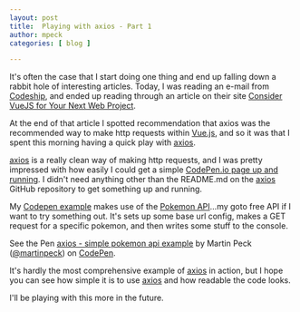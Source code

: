 ```yaml
---
layout: post
title:  Playing with axios - Part 1
author: mpeck
categories: [ blog ]

---
```


It's often the case that I start doing one thing and end up falling down a rabbit hole of interesting articles. Today, I was reading an e-mail from [Codeship], and ended up reading through an article on their site [Consider VueJS for Your Next Web Project](https://blog.codeship.com/consider-vuejs-next-web-project).

At the end of that article I spotted recommendation that axios was the recommended way to make http requests within [Vue.js], and so it was that I spent this morning having a quick play with [axios].

[axios] is a really clean way of making http requests, and I was pretty impressed with how easily I could get a simple [CodePen.io page up and running][codepen]. I didn't need anything other than the README.md on the [axios] GitHub repository to get something up and running.

My [Codepen example][codepen] makes use of the [Pokemon API][pokemonapi]...my goto free API if I want to try something out. It's sets up some base url config, makes a GET request for a specific pokemon, and then writes some stuff to the console.

<p data-height="532" data-theme-id="0" data-slug-hash="wKyNdz" data-default-tab="js" data-user="martinpeck" data-embed-version="2" data-pen-title="axios - simple pokemon api example" class="codepen">See the Pen <a href="https://codepen.io/martinpeck/pen/wKyNdz/">axios - simple pokemon api example</a> by Martin Peck (<a href="https://codepen.io/martinpeck">@martinpeck</a>) on <a href="https://codepen.io">CodePen</a>.</p>
<script async src="https://production-assets.codepen.io/assets/embed/ei.js"></script>

It's hardly the most comprehensive example of [axios] in action, but I hope you can see how simple it is to use [axios] and how readable the code looks.

I'll be playing with this more in the future.

[Vue.js]: https://vuejs.org/
[axios]:https://github.com/mzabriskie/axios
[Codeship]:https://codeship.com
[codepen]: https://codepen.io/martinpeck/pen/wKyNdz
[pokemonapi]: https://pokeapi.co/docsv2/#
